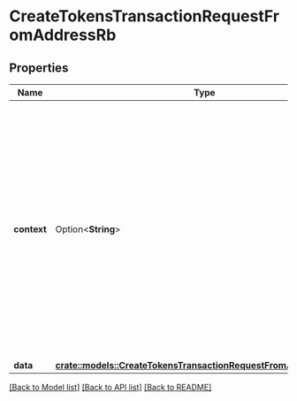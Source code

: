 # CreateTokensTransactionRequestFromAddressRb

## Properties

Name | Type | Description | Notes
------------ | ------------- | ------------- | -------------
**context** | Option<**String**> | In batch situations the user can use the context to correlate responses with requests. This property is present regardless of whether the response was successful or returned as an error. `context` is specified by the user. | [optional]
**data** | [**crate::models::CreateTokensTransactionRequestFromAddressRbData**](CreateTokensTransactionRequestFromAddressRB_data.md) |  | 

[[Back to Model list]](../README.md#documentation-for-models) [[Back to API list]](../README.md#documentation-for-api-endpoints) [[Back to README]](../README.md)


